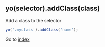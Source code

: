 ## yo(selector).addClass(class)

Add a class to the selector

```javascript
yo('.myclass').addClass('name');
```

Go to [index](README.md)